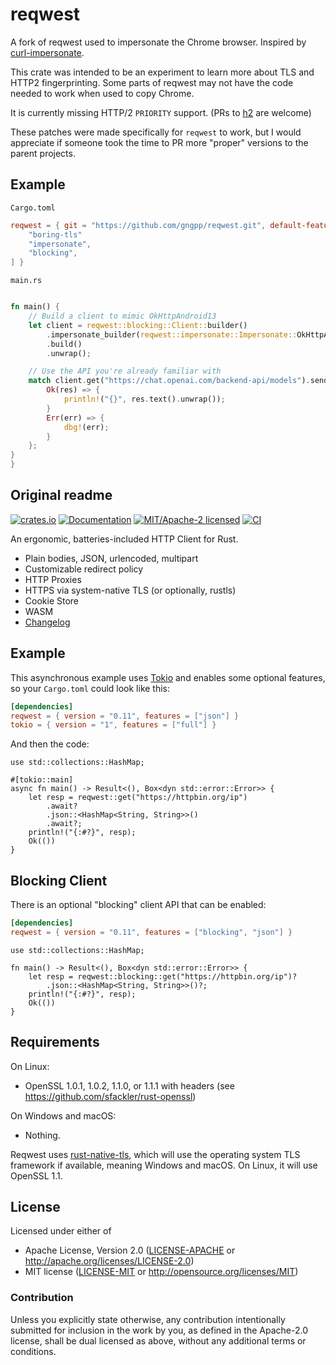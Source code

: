 # reqwest

A fork of reqwest used to impersonate the Chrome browser. Inspired by [curl-impersonate](https://github.com/lwthiker/curl-impersonate).

This crate was intended to be an experiment to learn more about TLS and HTTP2 fingerprinting. Some parts of reqwest may not have the code needed to work when used to copy Chrome.

It is currently missing HTTP/2 `PRIORITY` support. (PRs to [h2](https://github.com/hyperium/h2) are welcome)


These patches were made specifically for `reqwest` to work, but I would appreciate if someone took the time to PR more "proper" versions to the parent projects.

## Example

`Cargo.toml`

```toml
reqwest = { git = "https://github.com/gngpp/reqwest.git", default-features = false, features = [
    "boring-tls"
    "impersonate",
    "blocking",
] }
```

`main.rs`

```rs

fn main() {
    // Build a client to mimic OkHttpAndroid13
    let client = reqwest::blocking::Client::builder()
        .impersonate_builder(reqwest::impersonate::Impersonate::OkHttpAndroid13)
        .build()
        .unwrap();

    // Use the API you're already familiar with
    match client.get("https://chat.openai.com/backend-api/models").send() {
        Ok(res) => {
            println!("{}", res.text().unwrap());
        }
        Err(err) => {
            dbg!(err);
        }
    };
}
}
```

## Original readme

[![crates.io](https://img.shields.io/crates/v/reqwest.svg)](https://crates.io/crates/reqwest)
[![Documentation](https://docs.rs/reqwest/badge.svg)](https://docs.rs/reqwest)
[![MIT/Apache-2 licensed](https://img.shields.io/crates/l/reqwest.svg)](./LICENSE-APACHE)
[![CI](https://github.com/seanmonstar/reqwest/workflows/CI/badge.svg)](https://github.com/seanmonstar/reqwest/actions?query=workflow%3ACI)

An ergonomic, batteries-included HTTP Client for Rust.

- Plain bodies, JSON, urlencoded, multipart
- Customizable redirect policy
- HTTP Proxies
- HTTPS via system-native TLS (or optionally, rustls)
- Cookie Store
- WASM
- [Changelog](CHANGELOG.md)

## Example

This asynchronous example uses [Tokio](https://tokio.rs) and enables some
optional features, so your `Cargo.toml` could look like this:

```toml
[dependencies]
reqwest = { version = "0.11", features = ["json"] }
tokio = { version = "1", features = ["full"] }
```

And then the code:

```rust,no_run
use std::collections::HashMap;

#[tokio::main]
async fn main() -> Result<(), Box<dyn std::error::Error>> {
    let resp = reqwest::get("https://httpbin.org/ip")
        .await?
        .json::<HashMap<String, String>>()
        .await?;
    println!("{:#?}", resp);
    Ok(())
}
```

## Blocking Client

There is an optional "blocking" client API that can be enabled:

```toml
[dependencies]
reqwest = { version = "0.11", features = ["blocking", "json"] }
```

```rust,no_run
use std::collections::HashMap;

fn main() -> Result<(), Box<dyn std::error::Error>> {
    let resp = reqwest::blocking::get("https://httpbin.org/ip")?
        .json::<HashMap<String, String>>()?;
    println!("{:#?}", resp);
    Ok(())
}
```

## Requirements

On Linux:

- OpenSSL 1.0.1, 1.0.2, 1.1.0, or 1.1.1 with headers (see <https://github.com/sfackler/rust-openssl>)

On Windows and macOS:

- Nothing.

Reqwest uses [rust-native-tls](https://github.com/sfackler/rust-native-tls),
which will use the operating system TLS framework if available, meaning Windows
and macOS. On Linux, it will use OpenSSL 1.1.

## License

Licensed under either of

- Apache License, Version 2.0 ([LICENSE-APACHE](LICENSE-APACHE) or <http://apache.org/licenses/LICENSE-2.0>)
- MIT license ([LICENSE-MIT](LICENSE-MIT) or <http://opensource.org/licenses/MIT>)

### Contribution

Unless you explicitly state otherwise, any contribution intentionally submitted
for inclusion in the work by you, as defined in the Apache-2.0 license, shall
be dual licensed as above, without any additional terms or conditions.
